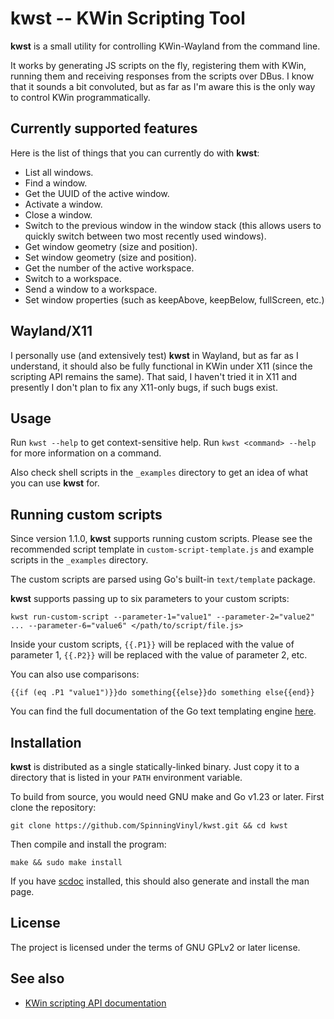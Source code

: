 # kwst -- KWin Scripting Tool

**kwst** is a small utility for controlling KWin-Wayland from the command line. 

It works by generating JS scripts on the fly, registering them with KWin, running them and receiving responses from the scripts over DBus. I know that it sounds a bit convoluted, but as far as I'm aware this is the only way to control KWin programmatically.

## Currently supported features

Here is the list of things that you can currently do with **kwst**:

- List all windows.
- Find a window.
- Get the UUID of the active window.
- Activate a window.
- Close a window.
- Switch to the previous window in the window stack (this allows users to quickly switch between two most recently used windows).
- Get window geometry (size and position).
- Set window geometry (size and position).
- Get the number of the active workspace.
- Switch to a workspace.
- Send a window to a workspace.
- Set window properties (such as keepAbove, keepBelow, fullScreen, etc.)

## Wayland/X11

I personally use (and extensively test) **kwst** in Wayland, but as far as I understand, it should also be fully functional in KWin under X11 (since the scripting API remains the same). That said, I haven't tried it in X11 and presently I don't plan to fix any X11-only bugs, if such bugs exist.

## Usage

Run `kwst --help` to get context-sensitive help. Run `kwst <command> --help` for more information on a command.

Also check shell scripts in the `_examples` directory to get an idea of what you can use **kwst** for.

## Running custom scripts

Since version 1.1.0, **kwst** supports running custom scripts. Please see the recommended script template in `custom-script-template.js` and example scripts in the `_examples` directory.

The custom scripts are parsed using Go's built-in `text/template` package. 

**kwst** supports passing up to six parameters to your custom scripts: 

```
kwst run-custom-script --parameter-1="value1" --parameter-2="value2" ... --parameter-6="value6" </path/to/script/file.js>
```

Inside your custom scripts, `{{.P1}}` will be replaced with the value of parameter 1, `{{.P2}}` will be replaced with the value of parameter 2, etc.

You can also use comparisons:

```
{{if (eq .P1 "value1")}}do something{{else}}do something else{{end}}
```

You can find the full documentation of the Go text templating engine [here](https://pkg.go.dev/text/template).

## Installation

**kwst** is distributed as a single statically-linked binary. Just copy it to a directory that is listed in your `PATH` environment variable.

To build from source, you would need GNU make and Go v1.23 or later. First clone the repository:

```
git clone https://github.com/SpinningVinyl/kwst.git && cd kwst
```

Then compile and install the program:

```
make && sudo make install
```

If you have [scdoc](https://git.sr.ht/~sircmpwn/scdoc) installed, this should also generate and install the man page.

## License

The project is licensed under the terms of GNU GPLv2 or later license.

## See also

- [KWin scripting API documentation](https://develop.kde.org/docs/plasma/kwin/api/)
